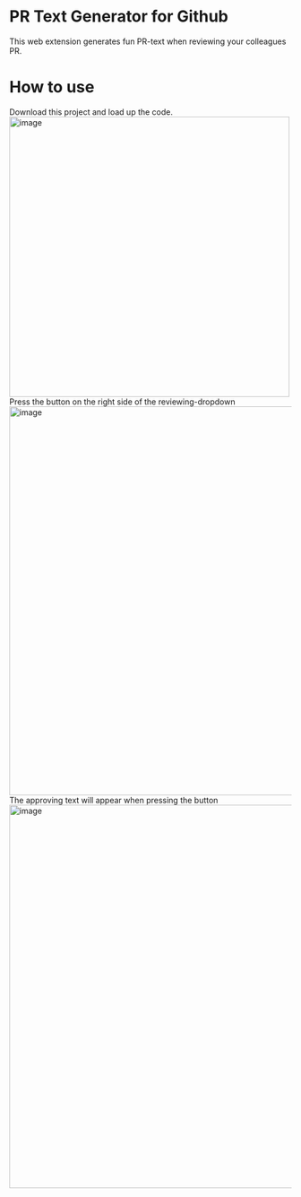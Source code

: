 # PR Text Generator for Github

This web extension generates fun PR-text when reviewing your colleagues PR.

# How to use 
Download this project and load up the code. 
<br>
<img width="500" alt="image" src="https://github.com/user-attachments/assets/e1db5fde-dc6c-4edc-a0f9-d309458f2d80" />
<br>
Press the button on the right side of the reviewing-dropdown<br>
<img width="694" alt="image" src="https://github.com/user-attachments/assets/254f2ccd-fc2e-4084-b4a1-ec0cc3dc260c" />
<br>The approving text will appear when pressing the button<br>
<img width="684" alt="image" src="https://github.com/user-attachments/assets/77deba31-c84c-4c05-8258-d12ed9881516" />
